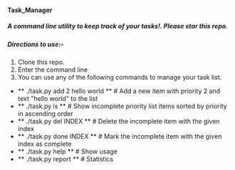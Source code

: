 #### Task_Manager

##### A command line utility to keep track of your tasks!. Please star this repo.

##### Directions to use:-

1. Clone this repo.
2. Enter the command line
3. You can use any of the following commands to manage your task list.

- ** ./task.py add 2 hello world **      # Add a new item with priority 2 and text \"hello world\" to the list
- ** ./task.py ls        **              # Show incomplete priority list items sorted by priority in ascending order
- ** ./task.py del INDEX  **             # Delete the incomplete item with the given index
- ** ./task.py done INDEX  **            # Mark the incomplete item with the given index as complete
- ** ./task.py help   **                 # Show usage
- ** ./task.py report  **                # Statistics
